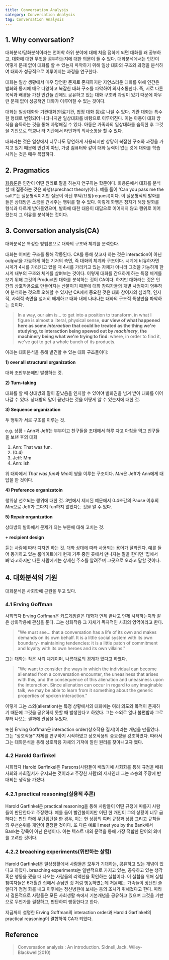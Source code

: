```yaml
---
title: Conversation Analysis
category: Conversation Analysis
tag: Conversation Analysis
---
```


## 1. Why conversation?

대화분석/담화분석이라는 언어학 하위 분야에 대해 처음 접하게 되면 대화를 왜 공부하고, 대화에 대한 무엇을 공부하는지에 대한 의문이 들 수 있다. 대화분석에서는 인간이 어떻게 문제 없이 대화를 할 수 있는지 파악하기 위해 일상 대화의 구조와 과정을 분석하여 대화가 성공적으로 이루어지는 과정을 연구한다.

대화는 일상 생황에서 매우 당연한 존재로 존재하지만 자연스러운 대화를 위해 인간은 발화와 동시에 매우 다양하고 복잡한 대화 구조를 파악하여 의사소통한다. 즉, 서로 다른 목적과 배경을 가진 인간들 간에도 공유하고 있는 대화 구조와 과정이 있기 때문에 아무런 문제 없이 성공적인 대화가 이루어질 수 있는 것이다.

대화는 일상대화와 기관대화(의료기관, 법정 대화 등)로 나뉠 수 있다. 기관 대화는 특수한 형태로 변형되어 나타나지만 일상대화를 바탕으로 이루어진다. 이는 아동이 대화 방식을 습득하는 것을 통해 자명해질 수 있다. 아동은 가족과의 일상대화를 습득한 후 그것을 기반으로 학교나 타 기관에서 타인과의 의사소통을 할 수 있다.

대화라는 것은 일상에서 너무나도 당연하게 사용되지만 상당히 복잡한 구조와 과정을 가지고 있기 때문에 인간이 아닌, 가령 컴퓨터와 같이 대화 능력이 없는 것에 대화를 학습시키는 것은 매우 복잡하다. 

## 2. Pragmatics

[화용론](https://finddme.github.io/linguistik(germanistik)/2020/12/13/Pragmatik/)은 인간이 어떤 원리로 말을 하는지 연구하는 학문이다. 화용론에서 대화를 분석할 때 집중하는 것은 화행(sprechact theory)이다. 예를 들어 'Can you pass me the salt?'는 질문형식이지만 질문이 아닌 부탁/요청(request)이다. 이 질문형식의 발화를 들은 상대방은 소금을 건네주는 행위를 할 수 있다. 이렇게 화행은 청자가 해당 발화를 형식과 다르게 받아들였으며, 발화에 대한 대응이 대답으로 이어지지 않고 행위로 이어졌는지 그 이유를 분석하는 것이다.

## 3. Conversation analysis(CA)

대화분석은 특정한 방법론으로 대화의 구조와 체계를 분석한다. 

대화는 어떠한 구조를 통해 작동된다. CA를 통해 찾고자 하는 것은 interaction이 아닌 output을 가능하게 하는 기저의 측면, 즉 대화의 체계와 구조이다. 시계에 비유하자면 시계가 4시를 가리키고 있을 때 4시를 가리키고 있는 자체가 아니라 그것을 가능하게 한 시계 내부의 구조와 체계를 살펴보는 것이다. 이렇게 대화를 간으하게 하는 특정 체계를 보기 위해 그것의 Product인 대화를 분석하는 것이 CA이다. 하지만 대화라는 것은 인간의 상호작용으로 만들어지는 산물이기 때문에 대화 참여자들의 개별 사정까지 염두하여 분석하는 것으로 오해할 수 있지만 CA에서 중요한 것은 대화 참여자의 심리적, 인지적, 사회적 측면을 철저히 배제하고 대화 내에 나타나는 대화의 구조적 특성만을 파악하는 것이다.

> In a way, our aim is... to get into a position to transform, in what I figure is almost a literal, physical sense, <strong>our view of what happened here as some <em>interaction</em> that could be treated as the thing we're studying, to interaction being spewed out by <em>machinery</em>, the machinery being what we're trying to find</strong>: where, in order to find it, we've got to get a whole bunch of its products.

아래는 대화분석을 통해 발견할 수 있는 대화 구조들이다:

**1) over all structural organization**

대화 초반부분에만 발생하는 것.

**2) Turn-taking**

대화를 할 때 상대방의 말이 끝났음을 인지할 수 있어야 발화권을 넘겨 받아 대화를 이어 나갈 수 있다. 상대방의 말이 끝났다는 것을 어떻게 알 수 있는지에 대한 것.

**3) Sequence organization**

두 행위가 서로 구조를 이루는 것. 

e.g. 
상황 - Ann과 Jeff는 부부이고 친구들을 초대해서 하루 자고 아침을 먹고 친구들을 보낸 후의 대화
1. Ann: That was fun.
2. (0.4)
3. Jeff: Mm
4. Ann: ish

위 대화에서 *That was fun*과 *Mm*이 쌍을 이루는 구조이다. *Mm*은 Jeff가 Ann에게 대답을 한 것이다.

**4) Preference organizatoin**

행위상 선호되는 행위에 대한 것. 3번에서 제시된 예문에서 0.4초간의 Pause 이후의 *Mm*으로 Jeff가 그다지 fun하지 않았다는 것을 알 수 있다.

**5) Repair organization**

상대방의 발화에서 문제가 되는 부분에 대해 고치는 것.

**\+ recipient design**

듣는 사람에 따라 디자인 하는 것. 대화 상대에 따라 사용되는 용어가 달라진다. 예를 들어 동거하고 있는 룸메이트에게 현재 거주 중인 곳에서 만나자는 말을 한다면 '집에서 봐'라고하지만 다른 사람에게는 상세한 주소를 알려주며 그곳으로 오라고 말할 것이다.

## 4. 대화분석의 기원

대화분석은 사회학에 근원을 두고 있다.

### 4.1 Erving Goffman

사회학자 Erving Goffman은 카드게임같은 대화가 언제 끝나고 언제 시작하는지와 같은 상화작용에 관심을 둔다. 그는 상화작용 그 자체가 독자적인 사회의 영역이라고 한다. 

> "We must see... that a conversation has a life of its own and makes demands on its own behalf. It is a little social system with its own boundary- maintaining tendencies: it is a little patch of commitment and loyalty with its own heroes and its own villains."


그는 대화는 작은 사뢰 체계이며, 나름대로의 경계가 있다고 하였다.

> "We want to consider the ways in which the individual can become alienated from a conversation encounter, the uneasiness that arises with this, and the consequence of this alienation and uneasiness upon the interaction. Since alienation can occur in regard to any imaginable talk, we may be able to learn from it something about the generic properties of spoken interaction."

이렇게 그는 소외(alieration)는 특정 상황에서의 대화에는 여러 의도와 목적이 존재하기 때문에 그것을 공유하지 못할 때 발생한다고 하였다. 그는 소외로 읺나 불편함과 그로부터 나오는 결과에 관심을 두었다.

또한 Erving Goffman은 interaction order(상호작용 질서)이라는 개념을 만들었다. 그는 "상호작용" 자체를 연구하기 시작하였고 상호작용의 중요성을 강조하였다. 따라서 그는 대화분석을 통해 상호작용 자체의 기저에 깔린 원리를 찾아내고자 했다.

### 4.2 Harold Garfinkel

사회학자 Harold Garfinkel은 Parsons(사람들이 배웠기에 사회화를 통해 규정을 배워 사회와 사회질서가 유지되는 것이라고 주장한 사람)의 제자인데 그는 스승의 주장에 반대되는 생각을 가졌다.

### 4.2.1 practical reasoning(실용적 추론)

Harold Garfinkel은 practical reasoning을 통해 사람들이 어떤 규정에 따를지 사람들이 판단한다고 주장했다. 예를 들어 빨간불이지만 어떤 한 개인이 그의 상황이 너무 급하다는 판단 하에 무단횡단을 한 경우, 이는 현 상황의 여러 규정과 상황 그리고 규칙들의 우선순위를 개인이 결정한 것이다. 또 다른 예로 I meet you by the Bank에서 Bank는 강둑이 아닌 은행이다. 이는 텍스트 내의 문맥을 통해 가장 적합한 단어의 의미를 고려한 것이다.

### 4.2.2 breaching experiments(위반하는 살험)

Harold Garfinkel은 일상생활에서 사람들은 모두가 기대하는, 공유하고 있는 개념이 있다고 하였다. breaching experiments는 일반적으로 가지고 있는, 공유하고 있는 생각 혹은 행동을 깼을 때 나오는 사람들의 리액션을 확인하는 실험이다. 이 실험을 위해 실험 참여자들은 6개월간 집에서 손님인 것 처럼 행동하였는데 처음에는 가족들이 장난인 줄 알다가 점점 화를 내고 이후에는 정신병원에 보내는 등의 조치가 취해졌다고 한다. 따라서 결론적으로 사람들은 모든 사회생활 속에서 기본개념을 공유하고 있으며 그것을 기반으로 무언가를 결정하고, 판단하여 행동한다고 한다.

지금까지 설명한 Erving Goffman의 interaction order과 Harold Garfinkel의 practical reasoning이 결합하여 CA가 되었다.

## Reference

> Conversation analysis : An introduction. Sidnell,Jack. Wiley-Blackwell(2010)





